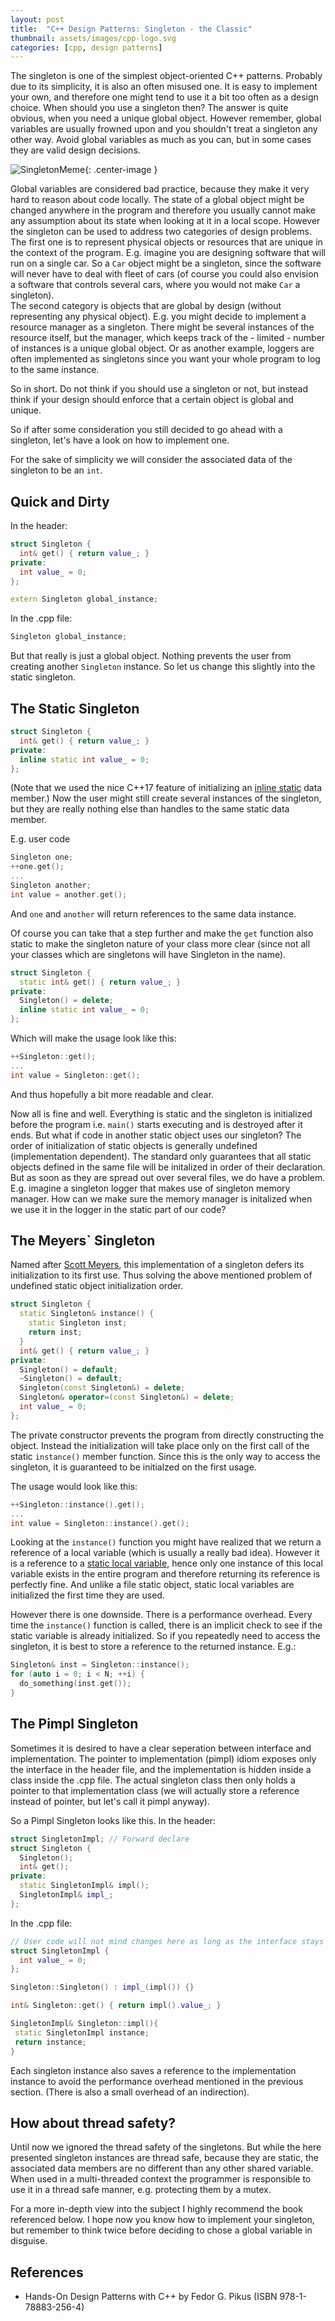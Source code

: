 ```yaml
---
layout: post
title:  "C++ Design Patterns: Singleton - the Classic"
thumbnail: assets/images/cpp-logo.svg
categories: [cpp, design patterns]
---
```


The singleton is one of the simplest object-oriented C++ patterns. Probably
due to its simplicity, it is also an often misused one. It is easy to implement your
own, and therefore one might tend to use it a bit too often as a design choice.
When should you use a singleton then? The answer is quite obvious, when you need a
unique global object. However remember, global variables are usually frowned upon
and you shouldn't treat a singleton any other way. Avoid global variables as much
as you can, but in some cases they are valid design decisions.

![SingletonMeme](https://pics.me.me/singleton-global-variable-same-but-different-39479078.png){: .center-image }

Global variables are considered bad practice, because they make it very hard
to reason about code locally. The state of a global object might be changed
anywhere in the program and therefore you usually cannot make any assumption
about its state when looking at it in a local scope. However the singleton
can be used to address two categories of design problems.  
The first one is to represent physical objects or resources that are unique in 
the context of the program. E.g. imagine you are designing software that will
run on a single car. So a `Car` object might be a singleton, since the software
will never have to deal with fleet of cars (of course you could also envision a
software that controls several cars, where you would not make `Car` a singleton).   
The second category is objects that are global by design (without representing
any physical object). E.g. you might decide to implement a resource manager
as a singleton. There might be several instances of the resource itself, but the 
manager, which keeps track of the - limited - number of instances is a unique
global object.
Or as another example, loggers are often implemented as singletons since you want
your whole program to log to the same instance.

So in short. Do not think if you should use a singleton or not, but instead think if
your design should enforce that a certain object is global and unique.

So if after some consideration you still decided to go ahead with a singleton,
let's have a look on how to implement one.

For the sake of simplicity we will consider the associated data of the singleton
to be an `int`.

## Quick and Dirty
In the header:
```cpp
struct Singleton {
  int& get() { return value_; }
private:
  int value_ = 0;
};

extern Singleton global_instance;
```
In the .cpp file:
```cpp
Singleton global_instance;
```
But that really is just a global object. Nothing prevents the user from creating
another `Singleton` instance.
So let us change this slightly into the static singleton.

## The Static Singleton
```cpp
struct Singleton {
  int& get() { return value_; }
private:
  inline static int value_ = 0;
};
```
(Note that we used the nice C++17 feature of initializing an [inline static](https://en.cppreference.com/w/cpp/language/static) data member.)
Now the user might still create several instances of the singleton, but they are
really nothing else than handles to the same static data member.

E.g. user code
```cpp
Singleton one;
++one.get();
...
Singleton another;
int value = another.get();
```
And `one` and `another` will return references to the same data instance.

Of course you can take that a step further and make the `get` function also static
to make the singleton nature of your class more clear (since not all your classes
which are singletons will have Singleton in the name).

```cpp
struct Singleton {
  static int& get() { return value_; }
private:
  Singleton() = delete;
  inline static int value_ = 0;
};
```
Which will make the usage look like this:
```cpp
++Singleton::get();
...
int value = Singleton::get();
```
And thus hopefully a bit more readable and clear.

Now all is fine and well. Everything is static and the singleton is initialized
before the program i.e. `main()` starts executing and is destroyed after it ends. But
what if code in another static object uses our singleton? The order of 
initialization of static objects is generally undefined (implementation dependent).
The standard only guarantees that all static objects defined in the same file
will be initalized in order of their declaration. But as soon as they are spread
out over several files, we do have a problem. E.g. imagine a singleton logger
that makes use of singleton memory manager.
How can we make sure the memory manager is initalized when we use it in the logger
in the static part of our code?

## The Meyers` Singleton
Named after [Scott Meyers](https://en.wikipedia.org/wiki/Scott_Meyers), this 
implementation of a singleton defers its initialization to its first use. Thus
solving the above mentioned problem of undefined static object initialization
order.

```cpp
struct Singleton {
  static Singleton& instance() {
    static Singleton inst;
    return inst;
  }
  int& get() { return value_; }
private:
  Singleton() = default;
  ~Singleton() = default;
  Singleton(const Singleton&) = delete;
  Singleton& operator=(const Singleton&) = delete;
  int value_ = 0;
};
```
The private constructor prevents the program from directly constructing the object.
Instead the initialization will take place only on the first call of the static
`instance()` member function. Since this is the only way to access the singleton,
it is guaranteed to be initialzed on the first usage.

The usage would look like this:
```cpp
++Singleton::instance().get();
...
int value = Singleton::instance().get();
```

Looking at the `instance()` function you might have realized that we return a 
reference of a local variable (which is usually a really bad idea). However it
is a reference to a [static local variable](https://en.cppreference.com/w/cpp/language/storage_duration#Static_local_variables), hence only one instance of this local
variable exists in the entire program and therefore returning its reference is
perfectly fine. And unlike a file static object, static local variables
are initialized the first time they are used.

However there is one downside. There is a performance overhead. Every time the
`instance()` function is called, there is an implicit check to see if the static
 variable is already initialized. So if you repeatedly need to access the singleton,
it is best to store a reference to the returned instance. E.g.:
```cpp
Singleton& inst = Singleton::instance();
for (auto i = 0; i < N; ++i) {
  do_something(inst.get());
}
```

## The Pimpl Singleton
Sometimes it is desired to have a clear seperation between interface and
implementation. The pointer to implementation (pimpl) idiom exposes only the
interface in the header file, and the implementation is hidden inside a class
inside the .cpp file. The actual singleton class then only holds a pointer to 
that implementation class (we will actually store a reference instead of pointer,
but let's call it pimpl anyway).

So a Pimpl Singleton looks like this.
In the header:
```cpp
struct SingletonImpl; // Forward declare
struct Singleton {
  Singleton();
  int& get();
private:
  static SingletonImpl& impl();
  SingletonImpl& impl_;
};
```

In the .cpp file:
```cpp
// User code will not mind changes here as long as the interface stays the same
struct SingletonImpl {
  int value_ = 0;
};

Singleton::Singleton() : impl_(impl()) {}

int& Singleton::get() { return impl().value_; }

SingletonImpl& Singleton::impl(){
 static SingletonImpl instance;
 return instance;
}
```
Each singleton instance also saves a reference to the implementation instance to
avoid the performance overhead mentioned in the previous section.
(There is also a small overhead of an indirection).

## How about thread safety?
Until now we ignored the thread safety of the singletons. But while the here presented
singleton instances are thread safe, because they are static, the associated data
members are no different than any other shared variable. When used in a multi-threaded
context the programmer is responsible to use it in a thread safe manner, e.g.
protecting them by a mutex.

For a more in-depth view into the subject I highly recommend the book referenced
below. I hope now you know how to implement your singleton, but remember to think
twice before deciding to chose a global variable in disguise.

## References 
* Hands-On Design Patterns with C++ by Fedor G. Pikus (ISBN 978-1-78883-256-4)

